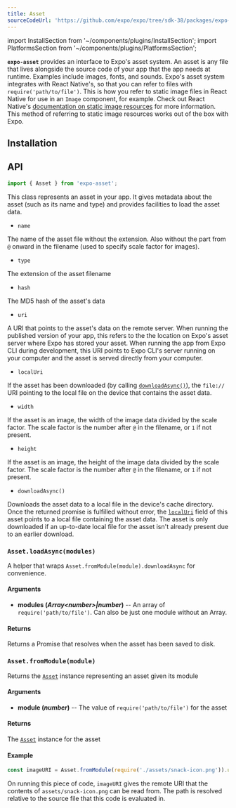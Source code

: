 ```yaml
---
title: Asset
sourceCodeUrl: 'https://github.com/expo/expo/tree/sdk-38/packages/expo-asset'
---
```


import InstallSection from '~/components/plugins/InstallSection';
import PlatformsSection from '~/components/plugins/PlatformsSection';

**`expo-asset`** provides an interface to Expo's asset system. An asset is any file that lives alongside the source code of your app that the app needs at runtime. Examples include images, fonts, and sounds. Expo's asset system integrates with React Native's, so that you can refer to files with `require('path/to/file')`. This is how you refer to static image files in React Native for use in an `Image` component, for example. Check out React Native's [documentation on static image resources](https://reactnative.dev/docs/images.html#static-image-resources) for more information. This method of referring to static image resources works out of the box with Expo.

<PlatformsSection android emulator ios simulator web />

## Installation

<InstallSection packageName="expo-asset" />

## API

```js
import { Asset } from 'expo-asset';
```

This class represents an asset in your app. It gives metadata about the asset (such as its name and type) and provides facilities to load the asset data.

- `name`

The name of the asset file without the extension. Also without the part from `@` onward in the filename (used to specify scale factor for images).

- `type`

The extension of the asset filename

- `hash`

The MD5 hash of the asset's data

- `uri`

A URI that points to the asset's data on the remote server. When running the published version of your app, this refers to the the location on Expo's asset server where Expo has stored your asset. When running the app from Expo CLI during development, this URI points to Expo CLI's server running on your computer and the asset is served directly from your computer.

- `localUri`

If the asset has been downloaded (by calling [`downloadAsync()`](#downloadasync)), the `file://` URI pointing to the local file on the device that contains the asset data.

- `width`

If the asset is an image, the width of the image data divided by the scale factor. The scale factor is the number after `@` in the filename, or `1` if not present.

- `height`

If the asset is an image, the height of the image data divided by the scale factor. The scale factor is the number after `@` in the filename, or `1` if not present.

- `downloadAsync()`

Downloads the asset data to a local file in the device's cache directory. Once the returned promise is fulfilled without error, the [`localUri`](#expoassetlocaluri 'Asset.localUri') field of this asset points to a local file containing the asset data. The asset is only downloaded if an up-to-date local file for the asset isn't already present due to an earlier download.

### `Asset.loadAsync(modules)`

A helper that wraps `Asset.fromModule(module).downloadAsync` for convenience.

#### Arguments

- **modules (_Array\<number\>|number_)** -- An array of `require('path/to/file')`. Can also be just one module without an Array.

#### Returns

Returns a Promise that resolves when the asset has been saved to disk.

### `Asset.fromModule(module)`

Returns the [`Asset`](#asset) instance representing an asset given its module

#### Arguments

- **module (_number_)** -- The value of `require('path/to/file')` for the asset

#### Returns

The [`Asset`](#asset) instance for the asset

#### Example

```javascript
const imageURI = Asset.fromModule(require('./assets/snack-icon.png')).uri;
```

On running this piece of code, `imageURI` gives the remote URI that the contents of `assets/snack-icon.png` can be read from. The path is resolved relative to the source file that this code is evaluated in.

#
